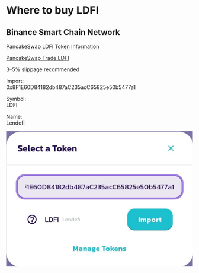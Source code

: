 # Where to buy LDFI

## Binance Smart Chain Network

[PancakeSwap LDFI Token Information](https://pancakeswap.info/tokens/0x8f1e60d84182db487ac235acc65825e50b5477a1)  
  
[PancakeSwap Trade LDFI](https://pancakeswap.finance/swap?inputCurrency=0x8f1e60d84182db487ac235acc65825e50b5477a1)  
  
3–5% slippage recommended  
  
Import:   
0x8F1E60D84182db487aC235acC65825e50b5477a1  
  
Symbol:  
LDFI  
  
Name:  
Lendefi

![](.gitbook/assets/image%20%289%29.png)



